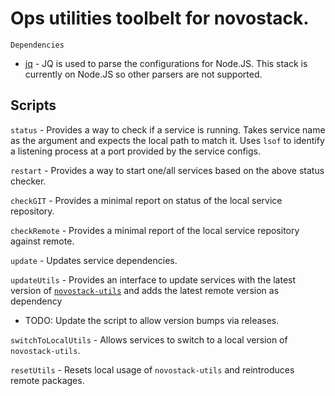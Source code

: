 # Ops utilities toolbelt for novostack.

`Dependencies`
  - [jq](https://jqlang.github.io/jq/download/) - JQ is used to parse the configurations for Node.JS. This stack is currently on Node.JS so other parsers are not supported.


## Scripts

`status` - Provides a way to check if a service is running. Takes service name as the argument and expects the local path to match it. Uses `lsof` to identify a listening process at a port provided by the service configs.

`restart` - Provides a way to start one/all services based on the above status checker.

`checkGIT` - Provides a minimal report on status of the local service repository.

`checkRemote` - Provides a minimal report of the local service repository against remote.

`update` - Updates service dependencies.


`updateUtils` - Provides an interface to update services with the latest version of [`novostack-utils`](https://github.com/techiev2/novostack-utils) and adds the latest remote version as dependency
  - TODO: Update the script to allow version bumps via releases.
  
`switchToLocalUtils` - Allows services to switch to a local version of `novostack-utils`.


`resetUtils` - Resets local usage of `novostack-utils` and reintroduces remote packages.